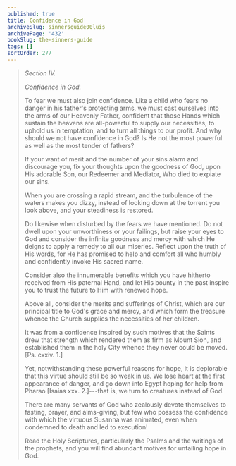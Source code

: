 ```yaml
---
published: true
title: Confidence in God
archiveSlug: sinnersguide00luis
archivePage: '432'
bookSlug: the-sinners-guide
tags: []
sortOrder: 277
---
```


> *Section IV.*
> 
> *Confidence in God.*
> 
> To fear we must also join confidence. Like a child who fears no danger in his father's protecting arms, we must cast ourselves into the arms of our Heavenly Father, confident that those Hands which sustain the heavens are all-powerful to supply our necessities, to uphold us in temptation, and to turn all things to our profit. And why should we not have confidence in God? Is He not the most powerful as well as the most tender of fathers?
> 
> If your want of merit and the number of your sins alarm and discourage you, fix your thoughts upon the goodness of God, upon His adorable Son, our Redeemer and Mediator, Who died to expiate our sins.
> 
> When you are crossing a rapid stream, and the turbulence of the waters makes you dizzy, instead of looking down at the torrent you look above, and your steadiness is restored.
> 
> Do likewise when disturbed by the fears we have mentioned. Do not dwell upon your unworthiness or your failings, but raise your eyes to God and consider the infinite goodness and mercy with which He deigns to apply a remedy to all our miseries. Reflect upon the truth of His words, for He has promised to help and comfort all who humbly and confidently invoke His sacred name.
> 
> Consider also the innumerable benefits which you have hitherto received from His paternal Hand, and let His bounty in the past inspire you to trust the future to Him with renewed hope.
> 
> Above all, consider the merits and sufferings of Christ, which are our principal title to God's grace and mercy, and which form the treasure whence the Church supplies the necessities of her children.
> 
> It was from a confidence inspired by such motives that the Saints drew that strength which rendered them as firm as Mount Sion, and established them in the holy City whence they never could be moved. [Ps. cxxiv. 1.]
> 
> Yet, notwithstanding these powerful reasons for hope, it is deplorable that this virtue should still be so weak in us. We lose heart at the first appearance of danger, and go down into Egypt hoping for help from Pharao [Isaias xxx. 2.]---that is, we turn to creatures instead of God.
> 
> There are many servants of God who zealously devote themselves to fasting, prayer, and alms-giving, but few who possess the confidence with which the virtuous Susanna was animated, even when condemned to death and led to execution!
> 
> Read the Holy Scriptures, particularly the Psalms and the writings of the prophets, and you will find abundant motives for unfailing hope in God.
